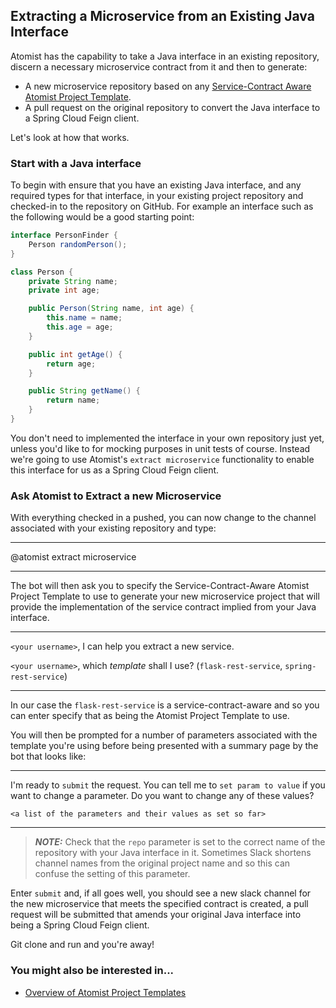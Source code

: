 ## Extracting a Microservice from an Existing Java Interface

Atomist has the capability to take a Java interface in an existing repository, discern a necessary microservice contract from it and then to generate:

* A new microservice repository based on any [Service-Contract Aware Atomist Project Template](/reference-docs/project-templates-overview.md).
* A pull request on the original repository to convert the Java interface to a Spring Cloud Feign client.

Let's look at how that works.

### Start with a Java interface

To begin with ensure that you have an existing Java interface, and any required types for that interface, in your existing project repository and checked-in to the repository on GitHub. For example an interface such as the following would be a good starting point:

```java
interface PersonFinder {
    Person randomPerson();
}

class Person {
    private String name;
    private int age;

    public Person(String name, int age) {
        this.name = name;
        this.age = age;
    }

    public int getAge() {
        return age;
    }

    public String getName() {
        return name;
    }
}
```

You don't need to implemented the interface in your own repository just yet, unless you'd like to for mocking purposes in unit tests of course. Instead we're going to use Atomist's `extract microservice` functionality to enable this interface for us as a Spring Cloud Feign client.

### Ask Atomist to Extract a new Microservice

With everything checked in a pushed, you can now change to the channel associated with your existing repository and type:

---

@atomist extract microservice

---

The bot will then ask you to specify the Service-Contract-Aware Atomist Project Template to use to generate your new microservice project that will provide the implementation of the service contract implied from your Java interface.

---

`<your username>`, I can help you extract a new service.
 
`<your username>`, which ​*template*​ shall I use? (`flask-rest-service`, `spring-rest-service`)

---

In our case the `flask-rest-service` is a service-contract-aware and so you can enter specify that as being the Atomist Project Template to use.

You will then be prompted for a number of parameters associated with the template you're using before being presented with a summary page by the bot that looks like:

---

I'm ready to `submit` the request.  You can tell me to `set param to value` if you want to change a parameter.
Do you want to change any of these values?

`<a list of the parameters and their values as set so far>`

---

> ***NOTE:*** Check that the `repo` parameter is set to the correct name of the repository with your Java interface in it. Sometimes Slack shortens channel names from the original project name and so this can confuse the setting of this parameter.

Enter `submit` and, if all goes well, you should see a new slack channel for the new microservice that meets the specified contract is created, a pull request will be submitted that amends your original Java interface into being a Spring Cloud Feign client.

Git clone and run and you're away!

### You might also be interested in...

* [Overview of Atomist Project Templates](/reference-docs/project-templates-overview.md)